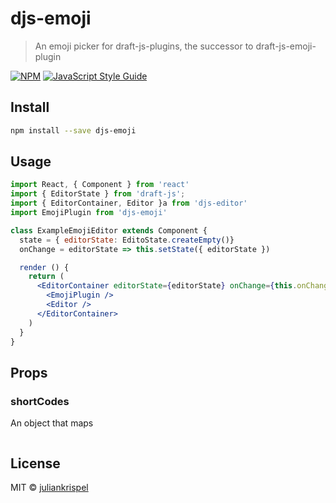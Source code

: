 # djs-emoji

> An emoji picker for draft-js-plugins, the successor to draft-js-emoji-plugin

[![NPM](https://img.shields.io/npm/v/djs-emoji.svg)](https://www.npmjs.com/package/djs-emoji) [![JavaScript Style Guide](https://img.shields.io/badge/code_style-standard-brightgreen.svg)](https://standardjs.com)

## Install

```bash
npm install --save djs-emoji
```

## Usage

```jsx
import React, { Component } from 'react'
import { EditorState } from 'draft-js';
import { EditorContainer, Editor }a from 'djs-editor'
import EmojiPlugin from 'djs-emoji'

class ExampleEmojiEditor extends Component {
  state = { editorState: EditoState.createEmpty()}
  onChange = editorState => this.setState({ editorState })

  render () {
    return (
      <EditorContainer editorState={editorState} onChange={this.onChange}>
        <EmojiPlugin />
        <Editor />
      </EditorContainer>
    )
  }
}

```

## Props

### shortCodes

An object that maps 

```js

```

## License

MIT © [juliankrispel](https://github.com/juliankrispel)
